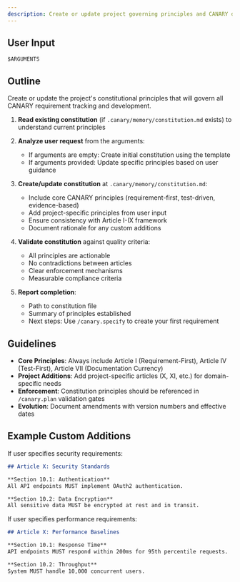 ```yaml
---
description: Create or update project governing principles and CANARY development guidelines
---
```



## User Input

```text
$ARGUMENTS
```

## Outline

Create or update the project's constitutional principles that will govern all CANARY requirement tracking and development.

1. **Read existing constitution** (if `.canary/memory/constitution.md` exists) to understand current principles

2. **Analyze user request** from the arguments:
   - If arguments are empty: Create initial constitution using the template
   - If arguments provided: Update specific principles based on user guidance

3. **Create/update constitution** at `.canary/memory/constitution.md`:
   - Include core CANARY principles (requirement-first, test-driven, evidence-based)
   - Add project-specific principles from user input
   - Ensure consistency with Article I-IX framework
   - Document rationale for any custom additions

4. **Validate constitution** against quality criteria:
   - All principles are actionable
   - No contradictions between articles
   - Clear enforcement mechanisms
   - Measurable compliance criteria

5. **Report completion**:
   - Path to constitution file
   - Summary of principles established
   - Next steps: Use `/canary.specify` to create your first requirement

## Guidelines

- **Core Principles**: Always include Article I (Requirement-First), Article IV (Test-First), Article VII (Documentation Currency)
- **Project Additions**: Add project-specific articles (X, XI, etc.) for domain-specific needs
- **Enforcement**: Constitution principles should be referenced in `/canary.plan` validation gates
- **Evolution**: Document amendments with version numbers and effective dates

## Example Custom Additions

If user specifies security requirements:
```markdown
## Article X: Security Standards

**Section 10.1: Authentication**
All API endpoints MUST implement OAuth2 authentication.

**Section 10.2: Data Encryption**
All sensitive data MUST be encrypted at rest and in transit.
```

If user specifies performance requirements:
```markdown
## Article X: Performance Baselines

**Section 10.1: Response Time**
API endpoints MUST respond within 200ms for 95th percentile requests.

**Section 10.2: Throughput**
System MUST handle 10,000 concurrent users.
```
